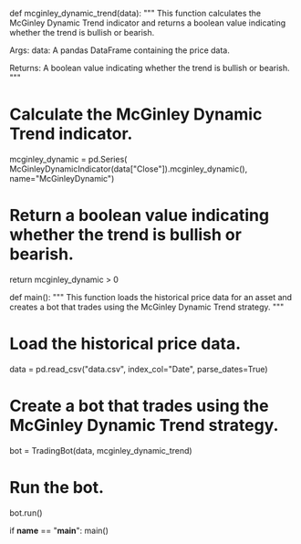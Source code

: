def mcginley_dynamic_trend(data):
  """
  This function calculates the McGinley Dynamic Trend indicator and returns a boolean value
  indicating whether the trend is bullish or bearish.

  Args:
    data: A pandas DataFrame containing the price data.

  Returns:
    A boolean value indicating whether the trend is bullish or bearish.
  """

  # Calculate the McGinley Dynamic Trend indicator.
  mcginley_dynamic = pd.Series(
      McGinleyDynamicIndicator(data["Close"]).mcginley_dynamic(), name="McGinleyDynamic")

  # Return a boolean value indicating whether the trend is bullish or bearish.
  return mcginley_dynamic > 0

def main():
  """
  This function loads the historical price data for an asset and creates a bot that trades
  using the McGinley Dynamic Trend strategy.
  """

  # Load the historical price data.
  data = pd.read_csv("data.csv", index_col="Date", parse_dates=True)

  # Create a bot that trades using the McGinley Dynamic Trend strategy.
  bot = TradingBot(data, mcginley_dynamic_trend)

  # Run the bot.
  bot.run()

if __name__ == "__main__":
  main()
